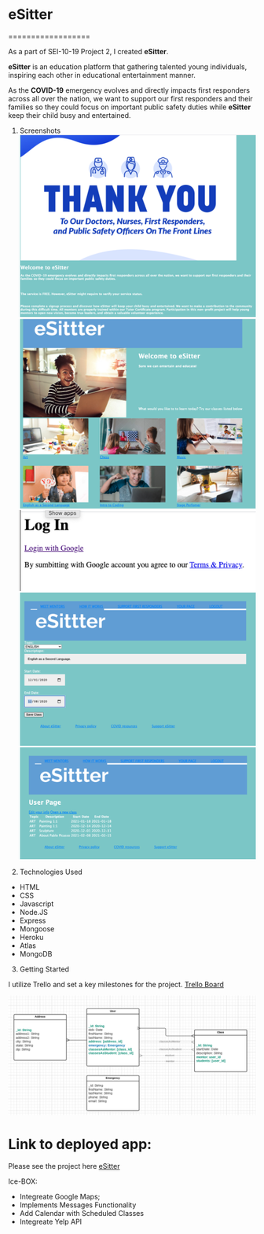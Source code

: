 # eSitter
==================

As a part of SEI-10-19 Project 2, I created **eSitter**. 

**eSitter** is an education platform that gathering talented young individuals, inspiring each other in educational entertainment manner.

As the **COVID-19** emergency evolves and directly impacts first responders across all over the nation, we want to support our first responders and their families so they could focus on important public safety duties while **eSitter** keep their child busy and entertained. 

1. Screenshots
!["PrintScreen"](public/images/prntscrn.png)
!["PrintScreen 1"](public/images/prntscrn1.png)
!["PrintScreen 2"](public/images/prntscrn2.png)
!["PrintScreen 3"](public/images/prntscrn3.png)
!["PrintScreen 4"](public/images/prntscrn4.png)


2. Technologies Used

* HTML
* CSS 
* Javascript
* Node.JS
* Express
* Mongoose
* Heroku
* Atlas
* MongoDB


3. Getting Started

I utilize Trello and set a key milestones for the project.
[Trello Board](https://trello.com/b/g1sYLjTs/sei-10-19-project-2-esitter)

!["ERD"](public/images/ERD.png)

# Link to deployed app:
Please see the project here [eSitter](https://esitter.herokuapp.com)


Ice-BOX: 

* Integreate Google Maps;
* Implements Messages Functionality
* Add Calendar with Scheduled Classes 
* Integreate Yelp API
